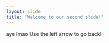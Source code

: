 ```yaml
---
layout: slide
title: "Welcome to our second slide!"
---
```

aye lmao
Use the left arrow to go back!

